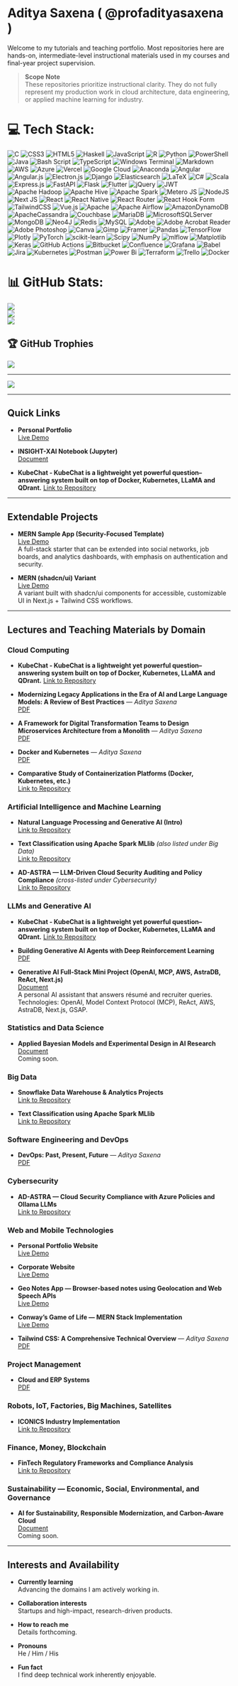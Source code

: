 # Aditya Saxena ( @profadityasaxena )

Welcome to my tutorials and teaching portfolio. Most repositories here are hands-on, intermediate-level instructional materials used in my courses and final-year project supervision.

> **Scope Note**  
> These repositories prioritize instructional clarity. They do not fully represent my production work in cloud architecture, data engineering, or applied machine learning for industry.


# 💻 Tech Stack:
![C](https://img.shields.io/badge/c-%2300599C.svg?style=for-the-badge&logo=c&logoColor=white) ![CSS3](https://img.shields.io/badge/css3-%231572B6.svg?style=for-the-badge&logo=css3&logoColor=white) ![HTML5](https://img.shields.io/badge/html5-%23E34F26.svg?style=for-the-badge&logo=html5&logoColor=white) ![Haskell](https://img.shields.io/badge/Haskell-5e5086?style=for-the-badge&logo=haskell&logoColor=white) ![JavaScript](https://img.shields.io/badge/javascript-%23323330.svg?style=for-the-badge&logo=javascript&logoColor=%23F7DF1E) ![R](https://img.shields.io/badge/r-%23276DC3.svg?style=for-the-badge&logo=r&logoColor=white) ![Python](https://img.shields.io/badge/python-3670A0?style=for-the-badge&logo=python&logoColor=ffdd54) ![PowerShell](https://img.shields.io/badge/PowerShell-%235391FE.svg?style=for-the-badge&logo=powershell&logoColor=white) ![Java](https://img.shields.io/badge/java-%23ED8B00.svg?style=for-the-badge&logo=openjdk&logoColor=white) ![Bash Script](https://img.shields.io/badge/bash_script-%23121011.svg?style=for-the-badge&logo=gnu-bash&logoColor=white) ![TypeScript](https://img.shields.io/badge/typescript-%23007ACC.svg?style=for-the-badge&logo=typescript&logoColor=white) ![Windows Terminal](https://img.shields.io/badge/Windows%20Terminal-%234D4D4D.svg?style=for-the-badge&logo=windows-terminal&logoColor=white) ![Markdown](https://img.shields.io/badge/markdown-%23000000.svg?style=for-the-badge&logo=markdown&logoColor=white) ![AWS](https://img.shields.io/badge/AWS-%23FF9900.svg?style=for-the-badge&logo=amazon-aws&logoColor=white) ![Azure](https://img.shields.io/badge/azure-%230072C6.svg?style=for-the-badge&logo=microsoftazure&logoColor=white) ![Vercel](https://img.shields.io/badge/vercel-%23000000.svg?style=for-the-badge&logo=vercel&logoColor=white) ![Google Cloud](https://img.shields.io/badge/GoogleCloud-%234285F4.svg?style=for-the-badge&logo=google-cloud&logoColor=white) ![Anaconda](https://img.shields.io/badge/Anaconda-%2344A833.svg?style=for-the-badge&logo=anaconda&logoColor=white) ![Angular](https://img.shields.io/badge/angular-%23DD0031.svg?style=for-the-badge&logo=angular&logoColor=white) ![Angular.js](https://img.shields.io/badge/angular.js-%23E23237.svg?style=for-the-badge&logo=angularjs&logoColor=white) ![Electron.js](https://img.shields.io/badge/Electron-191970?style=for-the-badge&logo=Electron&logoColor=white) ![Django](https://img.shields.io/badge/django-%23092E20.svg?style=for-the-badge&logo=django&logoColor=white) ![Elasticsearch](https://img.shields.io/badge/elasticsearch-%230377CC.svg?style=for-the-badge&logo=elasticsearch&logoColor=white) ![LaTeX](https://img.shields.io/badge/latex-%23008080.svg?style=for-the-badge&logo=latex&logoColor=white) ![C#](https://img.shields.io/badge/c%23-%23239120.svg?style=for-the-badge&logo=csharp&logoColor=white) ![Scala](https://img.shields.io/badge/scala-%23DC322F.svg?style=for-the-badge&logo=scala&logoColor=white) ![Express.js](https://img.shields.io/badge/express.js-%23404d59.svg?style=for-the-badge&logo=express&logoColor=%2361DAFB) ![FastAPI](https://img.shields.io/badge/FastAPI-005571?style=for-the-badge&logo=fastapi) ![Flask](https://img.shields.io/badge/flask-%23000.svg?style=for-the-badge&logo=flask&logoColor=white) ![Flutter](https://img.shields.io/badge/Flutter-%2302569B.svg?style=for-the-badge&logo=Flutter&logoColor=white) ![jQuery](https://img.shields.io/badge/jquery-%230769AD.svg?style=for-the-badge&logo=jquery&logoColor=white) ![JWT](https://img.shields.io/badge/JWT-black?style=for-the-badge&logo=JSON%20web%20tokens) ![Apache Hadoop](https://img.shields.io/badge/Apache%20Hadoop-66CCFF?style=for-the-badge&logo=apachehadoop&logoColor=black) ![Apache Hive](https://img.shields.io/badge/Apache%20Hive-FDEE21?style=for-the-badge&logo=apachehive&logoColor=black) ![Apache Spark](https://img.shields.io/badge/Apache%20Spark-FDEE21?style=for-the-badge&logo=apachespark&logoColor=black) ![Metero JS](https://img.shields.io/badge/meteorjs-%23d74c4c.svg?style=for-the-badge&logo=meteor&logoColor=white) ![NodeJS](https://img.shields.io/badge/node.js-6DA55F?style=for-the-badge&logo=node.js&logoColor=white) ![Next JS](https://img.shields.io/badge/Next-black?style=for-the-badge&logo=next.js&logoColor=white) ![React](https://img.shields.io/badge/react-%2320232a.svg?style=for-the-badge&logo=react&logoColor=%2361DAFB) ![React Native](https://img.shields.io/badge/react_native-%2320232a.svg?style=for-the-badge&logo=react&logoColor=%2361DAFB) ![React Router](https://img.shields.io/badge/React_Router-CA4245?style=for-the-badge&logo=react-router&logoColor=white) ![React Hook Form](https://img.shields.io/badge/React%20Hook%20Form-%23EC5990.svg?style=for-the-badge&logo=reacthookform&logoColor=white) ![TailwindCSS](https://img.shields.io/badge/tailwindcss-%2338B2AC.svg?style=for-the-badge&logo=tailwind-css&logoColor=white) ![Vue.js](https://img.shields.io/badge/vue.js-%2335495e.svg?style=for-the-badge&logo=vuedotjs&logoColor=%234FC08D) ![Apache](https://img.shields.io/badge/apache-%23D42029.svg?style=for-the-badge&logo=apache&logoColor=white) ![Apache Airflow](https://img.shields.io/badge/Apache%20Airflow-017CEE?style=for-the-badge&logo=Apache%20Airflow&logoColor=white) ![AmazonDynamoDB](https://img.shields.io/badge/Amazon%20DynamoDB-4053D6?style=for-the-badge&logo=Amazon%20DynamoDB&logoColor=white) ![ApacheCassandra](https://img.shields.io/badge/cassandra-%231287B1.svg?style=for-the-badge&logo=apache-cassandra&logoColor=white) ![Couchbase](https://img.shields.io/badge/Couchbase-EA2328?style=for-the-badge&logo=couchbase&logoColor=white) ![MariaDB](https://img.shields.io/badge/MariaDB-003545?style=for-the-badge&logo=mariadb&logoColor=white) ![MicrosoftSQLServer](https://img.shields.io/badge/Microsoft%20SQL%20Server-CC2927?style=for-the-badge&logo=microsoft%20sql%20server&logoColor=white) ![MongoDB](https://img.shields.io/badge/MongoDB-%234ea94b.svg?style=for-the-badge&logo=mongodb&logoColor=white) ![Neo4J](https://img.shields.io/badge/Neo4j-008CC1?style=for-the-badge&logo=neo4j&logoColor=white) ![Redis](https://img.shields.io/badge/redis-%23DD0031.svg?style=for-the-badge&logo=redis&logoColor=white) ![MySQL](https://img.shields.io/badge/mysql-4479A1.svg?style=for-the-badge&logo=mysql&logoColor=white) ![Adobe](https://img.shields.io/badge/adobe-%23FF0000.svg?style=for-the-badge&logo=adobe&logoColor=white) ![Adobe Acrobat Reader](https://img.shields.io/badge/Adobe%20Acrobat%20Reader-EC1C24.svg?style=for-the-badge&logo=Adobe%20Acrobat%20Reader&logoColor=white) ![Adobe Photoshop](https://img.shields.io/badge/adobe%20photoshop-%2331A8FF.svg?style=for-the-badge&logo=adobe%20photoshop&logoColor=white) ![Canva](https://img.shields.io/badge/Canva-%2300C4CC.svg?style=for-the-badge&logo=Canva&logoColor=white) ![Gimp](https://img.shields.io/badge/Gimp-657D8B?style=for-the-badge&logo=gimp&logoColor=FFFFFF) ![Framer](https://img.shields.io/badge/Framer-black?style=for-the-badge&logo=framer&logoColor=blue) ![Pandas](https://img.shields.io/badge/pandas-%23150458.svg?style=for-the-badge&logo=pandas&logoColor=white) ![TensorFlow](https://img.shields.io/badge/TensorFlow-%23FF6F00.svg?style=for-the-badge&logo=TensorFlow&logoColor=white) ![Plotly](https://img.shields.io/badge/Plotly-%233F4F75.svg?style=for-the-badge&logo=plotly&logoColor=white) ![PyTorch](https://img.shields.io/badge/PyTorch-%23EE4C2C.svg?style=for-the-badge&logo=PyTorch&logoColor=white) ![scikit-learn](https://img.shields.io/badge/scikit--learn-%23F7931E.svg?style=for-the-badge&logo=scikit-learn&logoColor=white) ![Scipy](https://img.shields.io/badge/SciPy-%230C55A5.svg?style=for-the-badge&logo=scipy&logoColor=%white) ![NumPy](https://img.shields.io/badge/numpy-%23013243.svg?style=for-the-badge&logo=numpy&logoColor=white) ![mlflow](https://img.shields.io/badge/mlflow-%23d9ead3.svg?style=for-the-badge&logo=numpy&logoColor=blue) ![Matplotlib](https://img.shields.io/badge/Matplotlib-%23ffffff.svg?style=for-the-badge&logo=Matplotlib&logoColor=black) ![Keras](https://img.shields.io/badge/Keras-%23D00000.svg?style=for-the-badge&logo=Keras&logoColor=white) ![GitHub Actions](https://img.shields.io/badge/github%20actions-%232671E5.svg?style=for-the-badge&logo=githubactions&logoColor=white) ![Bitbucket](https://img.shields.io/badge/bitbucket-%230047B3.svg?style=for-the-badge&logo=bitbucket&logoColor=white) ![Confluence](https://img.shields.io/badge/confluence-%23172BF4.svg?style=for-the-badge&logo=confluence&logoColor=white) ![Grafana](https://img.shields.io/badge/grafana-%23F46800.svg?style=for-the-badge&logo=grafana&logoColor=white) ![Babel](https://img.shields.io/badge/Babel-F9DC3e?style=for-the-badge&logo=babel&logoColor=black) ![Jira](https://img.shields.io/badge/jira-%230A0FFF.svg?style=for-the-badge&logo=jira&logoColor=white) ![Kubernetes](https://img.shields.io/badge/kubernetes-%23326ce5.svg?style=for-the-badge&logo=kubernetes&logoColor=white) ![Postman](https://img.shields.io/badge/Postman-FF6C37?style=for-the-badge&logo=postman&logoColor=white) ![Power Bi](https://img.shields.io/badge/power_bi-F2C811?style=for-the-badge&logo=powerbi&logoColor=black) ![Terraform](https://img.shields.io/badge/terraform-%235835CC.svg?style=for-the-badge&logo=terraform&logoColor=white) ![Trello](https://img.shields.io/badge/Trello-%23026AA7.svg?style=for-the-badge&logo=Trello&logoColor=white) ![Docker](https://img.shields.io/badge/docker-%230db7ed.svg?style=for-the-badge&logo=docker&logoColor=white)
# 📊 GitHub Stats:
![](https://github-readme-stats.vercel.app/api?username=profadityasaxena&theme=dark&hide_border=false&include_all_commits=false&count_private=false)<br/>
![](https://nirzak-streak-stats.vercel.app/?user=profadityasaxena&theme=dark&hide_border=false)<br/>
![](https://github-readme-stats.vercel.app/api/top-langs/?username=profadityasaxena&theme=dark&hide_border=false&include_all_commits=false&count_private=false&layout=compact)

## 🏆 GitHub Trophies
![](https://github-profile-trophy.vercel.app/?username=profadityasaxena&theme=onedark&no-frame=false&no-bg=true&margin-w=4)

---
[![](https://visitcount.itsvg.in/api?id=profadityasaxena&icon=0&color=0)](https://visitcount.itsvg.in)

---

## Quick Links

- **Personal Portfolio**  
  [Live Demo](https://www.adityasaxena.xyz)

- **INSIGHT-XAI Notebook (Jupyter)**  
  [Document](https://github.com/profadityasaxena/Labels-to-Latents/blob/main/implementation.ipynb)

- **KubeChat - KubeChat is a lightweight yet powerful question–answering system built on top of Docker, Kubernetes, LLaMA and QDrant.**
  [Link to Repository](https://github.com/profadityasaxena/KubeChat)

---

## Extendable Projects

- **MERN Sample App (Security-Focused Template)**  
  [Live Demo](https://mern-full-stack-template.vercel.app/)  
  A full-stack starter that can be extended into social networks, job boards, and analytics dashboards, with emphasis on authentication and security.

- **MERN (shadcn/ui) Variant**  
  [Live Demo](https://mern-optimus.vercel.app/)  
  A variant built with shadcn/ui components for accessible, customizable UI in Next.js + Tailwind CSS workflows.

---

## Lectures and Teaching Materials by Domain

### Cloud Computing

- **KubeChat - KubeChat is a lightweight yet powerful question–answering system built on top of Docker, Kubernetes, LLaMA and QDrant.**
  [Link to Repository](https://github.com/profadityasaxena/KubeChat)

- **Modernizing Legacy Applications in the Era of AI and Large Language Models: A Review of Best Practices** — *Aditya Saxena*  
  [PDF](https://github.com/profadityasaxena/Cloud-Legacy-to-Modern/blob/main/Paper.pdf)

- **A Framework for Digital Transformation Teams to Design Microservices Architecture from a Monolith** — *Aditya Saxena*  
  [PDF](https://github.com/profadityasaxena/Cloud-Microservices/blob/main/Microservices.pdf)

- **Docker and Kubernetes** — *Aditya Saxena*  
  [PDF](https://github.com/profadityasaxena/docker_and_kubernetes/blob/main/Docker_and_Kubernetes.pdf)

- **Comparative Study of Containerization Platforms (Docker, Kubernetes, etc.)**  
  [Link to Repository](https://github.com/profadityasaxena/Containerization_Platforms)

### Artificial Intelligence and Machine Learning

- **Natural Language Processing and Generative AI (Intro)**  
  [Link to Repository](https://github.com/profadityasaxena/GenAI_IntroToGenAI)

- **Text Classification using Apache Spark MLlib** *(also listed under Big Data)*  
  [Link to Repository](https://github.com/profadityasaxena/Spark_TextClassificationusingMLlib)

- **AD-ASTRA — LLM-Driven Cloud Security Auditing and Policy Compliance** *(cross-listed under Cybersecurity)*  
  [Link to Repository](https://github.com/profadityasaxena?org=AD-ASTRA-AI-Enabled-Cloud-Compliance&year_list=1)

### LLMs and Generative AI
- **KubeChat - KubeChat is a lightweight yet powerful question–answering system built on top of Docker, Kubernetes, LLaMA and QDrant.**
  [Link to Repository](https://github.com/profadityasaxena/KubeChat)

- **Building Generative AI Agents with Deep Reinforcement Learning**  
  [PDF](https://github.com/profadityasaxena/Building_Generative_AI_Agents_with_Deep_Reinforcement_Learning/blob/main/Building_Generative_AI_Agents_with_Deep_Reinforcement_Learning.pdf)

- **Generative AI Full-Stack Mini Project (OpenAI, MCP, AWS, AstraDB, ReAct, Next.js)**  
  [Document](https://www.linkedin.com/feed/update/urn:li:activity:7332995403006566400/)  
  A personal AI assistant that answers résumé and recruiter queries. Technologies: OpenAI, Model Context Protocol (MCP), ReAct, AWS, AstraDB, Next.js, GSAP.

### Statistics and Data Science

- **Applied Bayesian Models and Experimental Design in AI Research**  
  [Document](#)  
  Coming soon.

### Big Data

- **Snowflake Data Warehouse & Analytics Projects**  
  [Link to Repository](https://github.com/profadityasaxena/Snowflake)

- **Text Classification using Apache Spark MLlib**  
  [Link to Repository](https://github.com/profadityasaxena/Spark_TextClassificationusingMLlib)

### Software Engineering and DevOps

- **DevOps: Past, Present, Future** — *Aditya Saxena*  
  [PDF](https://github.com/profadityasaxena/DevOps---Past-Present-Future/blob/main/DevOps%20-%20Past%2C%20Present%2C%20Future.pdf)

### Cybersecurity

- **AD-ASTRA — Cloud Security Compliance with Azure Policies and Ollama LLMs**  
  [Link to Repository](https://github.com/profadityasaxena?org=AD-ASTRA-AI-Enabled-Cloud-Compliance&year_list=1)

### Web and Mobile Technologies

- **Personal Portfolio Website**  
  [Live Demo](https://www.adityasaxena.xyz)

- **Corporate Website**  
  [Live Demo](https://www.dalisoft.in/)

- **Geo Notes App — Browser-based notes using Geolocation and Web Speech APIs**  
  [Live Demo](https://geo-notes-browser-api-tutorial.vercel.app/)

- **Conway’s Game of Life — MERN Stack Implementation**  
  [Live Demo](https://mern-conways-game-of-life-rn9y.vercel.app/)

- **Tailwind CSS: A Comprehensive Technical Overview** — *Aditya Saxena*  
  [PDF](https://github.com/profadityasaxena/WebDesign_Tailwind/blob/main/TailwindCSS.pdf)

### Project Management

- **Cloud and ERP Systems**  
  [PDF](https://github.com/profadityasaxena/ProjectManagement_Cloud_and_ERP/blob/main/Project_Mangement%20-%20Cloud_and_ERP.pdf)

### Robots, IoT, Factories, Big Machines, Satellites

- **ICONICS Industry Implementation**  
  [Link to Repository](https://github.com/profadityasaxena/ICONICS_Industry)

### Finance, Money, Blockchain

- **FinTech Regulatory Frameworks and Compliance Analysis**  
  [Link to Repository](https://github.com/profadityasaxena/Fintech_RegulatoryFramework)

### Sustainability — Economic, Social, Environmental, and Governance

- **AI for Sustainability, Responsible Modernization, and Carbon-Aware Cloud**  
  [Document](#)  
  Coming soon.

---

## Interests and Availability

- **Currently learning**  
  Advancing the domains I am actively working in.

- **Collaboration interests**  
  Startups and high-impact, research-driven products.

- **How to reach me**  
  Details forthcoming.

- **Pronouns**  
  He / Him / His

- **Fun fact**  
  I find deep technical work inherently enjoyable.

<!---
profadityasaxena/profadityasaxena is a special repository because its README.md (this file) appears on your GitHub profile.
You can click the Preview link to take a look at your changes.
--->

